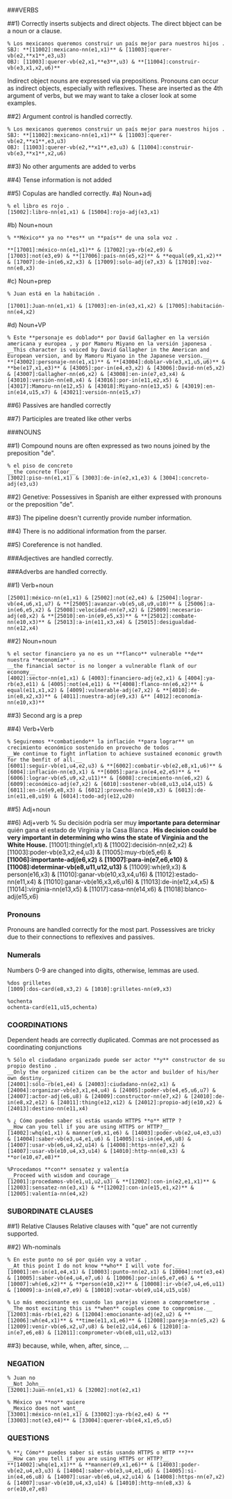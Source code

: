 ###VERBS

##1) Correctly inserts subjects and  direct objects. The direct bbject can be a noun or a clause.

```
% Los mexicanos queremos construir un país mejor para nuestros hijos . 
SBJ: **[11002]:mexicano-nn(e1,x1)** & [11003]:querer-vb(e2,**x1**,e3,u3) 
OBJ: [11003]:querer-vb(e2,x1,**e3**,u3) & **[11004]:construir-vb(e3,x1,x2,u6)** 
```

Indirect object nouns are expressed via prepositions. Pronouns can occur as indirect objects, especially with reflexives. These are inserted as the 4th argument of verbs, but we may want to take a closer look at some examples.


##2) Argument control is handled correctly.

```
% Los mexicanos queremos construir un país mejor para nuestros hijos . 
SBJ: **[11002]:mexicano-nn(e1,x1)** & [11003]:querer-vb(e2,**x1**,e3,u3) 
OBJ: [11003]:querer-vb(e2,**x1**,e3,u3) & [11004]:construir-vb(e3,**x1**,x2,u6)
```

##3) No other arguments are added to verbs

##4) Tense information is not added

##5) Copulas are handled correctly.
#a) Noun+adj

```
% el libro es rojo .
[15002]:libro-nn(e1,x1) & [15004]:rojo-adj(e3,x1)
```

#b) Noun+noun

```
% **México** ya no **es** un **país** de una sola voz .

**[17001]:méxico-nn(e1,x1)** & [17002]:ya-rb(e2,e9) & [17003]:not(e3,e9) & **[17006]:país-nn(e5,x2)** & **equal(e9,x1,x2)** & [17007]:de-in(e6,x2,x3) & [17009]:solo-adj(e7,x3) & [17010]:voz-nn(e8,x3)
```

#c) Noun+prep

```
% Juan está en la habitación .

[17001]:Juan-nn(e1,x1) & [17003]:en-in(e3,x1,x2) & [17005]:habitación-nn(e4,x2)
```

#d) Noun+VP

```
% Este **personaje es doblado** por David Gallagher en la versión americana y europea , y por Mamoru Miyano en la versión japonesa .
__This character is voiced by David Gallagher in the American and European version, and by Mamoru Miyano in the Japanese version.__
**[43002]:personaje-nn(e1,x1)** & **[43004]:doblar-vb(e3,x1,u5,u6)** & **be(e17,x1,e3)** & [43005]:por-in(e4,e3,x2) & [43006]:David-nn(e5,x2) & [43007]:Gallagher-nn(e6,x2) & [43008]:en-in(e7,e3,x4) & [43010]:versión-nn(e8,x4) & [43016]:por-in(e11,e2,x5) & [43017]:Mamoru-nn(e12,x5) & [43018]:Miyano-nn(e13,x5) & [43019]:en-in(e14,u15,x7) & [43021]:versión-nn(e15,x7)
```

##6) Passives are handled correctly

##7) Participles are treated like other verbs


###NOUNS

##1) Compound nouns are often expressed as two nouns joined by the preposition "de".

```
% el piso de concreto 
__the concrete floor__
[3002]:piso-nn(e1,x1) & [3003]:de-in(e2,x1,e3) & [3004]:concreto-adj(e3,u3)
```

##2) Genetive: Possessives in Spanish are either expressed with pronouns or the preposition "de".

##3) The pipeline doesn't currently provide number information.

##4) There is no additional information from the parser.

##5) Coreference is not handled.

###Adjectives are handled correctly.

###Adverbs are handled correctly.

##1) Verb+noun

```% México no ha logrado **avanzar** a la velocidad necesaria **en** el **combate** a la desigualdad .
[25001]:méxico-nn(e1,x1) & [25002]:not(e2,e4) & [25004]:lograr-vb(e4,u6,x1,u7) & **[25005]:avanzar-vb(e5,u8,u9,u10)** & [25006]:a-in(e6,e5,x2) & [25008]:velocidad-nn(e7,x2) & [25009]:necesario-adj(e8,x2) & **[25010]:en-in(e9,e5,x3)** & **[25012]:combate-nn(e10,x3)** & [25013]:a-in(e11,x3,x4) & [25015]:desigualdad-nn(e12,x4)
```

##2) Noun+noun

```
% el sector financiero ya no es un **flanco** vulnerable **de** nuestra **economía** .
__the financial sector is no longer a vulnerable flank of our economy__
[4002]:sector-nn(e1,x1) & [4003]:financiero-adj(e2,x1) & [4004]:ya-rb(e3,e11) & [4005]:not(e4,e11) & **[4008]:flanco-nn(e6,x2)** & equal(e11,x1,x2) & [4009]:vulnerable-adj(e7,x2) & **[4010]:de-in(e8,x2,x3)** & [4011]:nuestra-adj(e9,x3) &** [4012]:economía-nn(e10,x3)**
```

##3) Second arg is a prep

##4) Verb+Verb

```
% Seguiremos **combatiendo** la inflación **para lograr** un crecimiento económico sostenido en provecho de todos .
__We continue to fight inflation to achieve sustained economic growth for the benfit of all.__
[6001]:seguir-vb(e1,u4,e2,u3) & **[6002]:combatir-vb(e2,e8,x1,u6)** & [6004]:inflación-nn(e3,x1) & **[6005]:para-in(e4,e2,e5)** & **[6006]:lograr-vb(e5,u9,x2,u11)** & [6008]:crecimiento-nn(e6,x2) & [6009]:económico-adj(e7,x2) & [6010]:sostener-vb(e8,u13,u14,u15) & [6011]:en-in(e9,e8,x3) & [6012]:provecho-nn(e10,x3) & [6013]:de-in(e11,e8,u19) & [6014]:todo-adj(e12,u20)
```

##5) Adj+noun

##6) Adj+verb
% Su decisión podría ser muy **importante para determinar** quién gana el estado de Virginia y la Casa Blanca .
__His decision could be very important in determining who wins the state of Virginia and the White House.__
[11001]:thing(e1,x1) & [11002]:decisión-nn(e2,x2) & [11003]:poder-vb(e3,x2,e4,u3) & [11005]:muy-rb(e5,e6) & **[11006]:importante-adj(e6,x2)** & **[11007]:para-in(e7,e6,e10)** & **[11008]:determinar-vb(e8,u11,u12,u13)** & [11009]:wh(e9,x3) & person(e16,x3) & [11010]:ganar-vb(e10,x3,x4,u16) & [11012]:estado-nn(e11,x4) & [11010]:ganar-vb(e16,x3,x6,u16) & [11013]:de-in(e12,x4,x5) & [11014]:virginia-nn(e13,x5) & [11017]:casa-nn(e14,x6) & [11018]:blanco-adj(e15,x6)

### Pronouns
Pronouns are handled correctly for the most part. Possessives are tricky due to their connections to reflexives and passives.

### Numerals
Numbers 0-9 are changed into digits, otherwise, lemmas are used.

```
%dos grilletes
[1009]:dos-card(e8,x3,2) & [1010]:grilletes-nn(e9,x3)

%ochenta
ochenta-card(e11,u15,ochenta)
```

### COORDINATIONS
Dependent heads are correctly duplicated. Commas are not processed as coordinating conjunctions

```
% Sólo el ciudadano organizado puede ser actor **y** constructor de su propio destino .
__Only the organized citizen can be the actor and builder of his/her own destiny.__
[24001]:sólo-rb(e1,e4) & [24003]:ciudadano-nn(e2,x1) & [24004]:organizar-vb(e3,x1,e4,u4) & [24005]:poder-vb(e4,e5,u6,u7) & [24007]:actor-adj(e6,u8) & [24009]:constructor-nn(e7,x2) & [24010]:de-in(e8,x2,e12) & [24011]:thing(e12,x12) & [24012]:propio-adj(e10,x2) & [24013]:destino-nn(e11,x4)

% ¿ Cómo puedes saber si estás usando HTTPS **o** HTTP ?
__How can you tell if you are using HTTPS or HTTP?__
[14002]:whq(e1,x1) & manner(e9,x1,e6) & [14003]:poder-vb(e2,u4,e3,u3) & [14004]:saber-vb(e3,u4,e1,u6) & [14005]:si-in(e4,e6,u8) & [14007]:usar-vb(e6,u4,x2,u14) & [14008]:https-nn(e7,x2) & [14007]:usar-vb(e10,u4,x3,u14) & [14010]:http-nn(e8,x3) & **or(e10,e7,e8)**

%Procedamos **con** sensatez y valentía 
__Proceed with wisdom and courage__
[12001]:procedamos-vb(e1,u1,u2,u3) & **[12002]:con-in(e2,e1,x1)** & [12003]:sensatez-nn(e3,x1) & **[12002]:con-in(e15,e1,x2)** & [12005]:valentía-nn(e4,x2)
```

### SUBORDINATE CLAUSES

##1) Relative Clauses
Relative clauses with "que" are not currently supported.

##2) Wh-nominals

```
% En este punto no sé por quién voy a votar .
__At this point I do not know **who** I will vote for.__
[10001]:en-in(e1,e4,x1) & [10003]:punto-nn(e2,x1) & [10004]:not(e3,e4) & [10005]:saber-vb(e4,u4,e7,u6) & [10006]:por-in(e5,e7,e6) & **[10007]:wh(e6,x2)** & **person(e10,x2)** & [10008]:ir-vb(e7,u4,e6,u11) & [10009]:a-in(e8,e7,e9) & [10010]:votar-vb(e9,u14,u15,u16)

% Lo más emocionante es cuando las parejas vienen a comprometerse .
__The most exciting this is **when** couples come to compromise.__
[12003]:más-rb(e1,e2) & [12004]:emocionante-adj(e2,u2) & **[12006]:wh(e4,x1)** & **time(e11,x1,e6)** & [12008]:pareja-nn(e5,x2) & [12009]:venir-vb(e6,x2,u7,u8) & be(e12,u14,e6) & [12010]:a-in(e7,e6,e8) & [12011]:comprometer-vb(e8,u11,u12,u13)
```

##3) because, while, when, after, since, ...

### NEGATION

```
% Juan no
__Not John__
[32001]:Juan-nn(e1,x1) & [32002]:not(e2,x1)

% México ya **no** quiere 
__Mexico does not want__
[33001]:méxico-nn(e1,x1) & [33002]:ya-rb(e2,e4) & **[33003]:not(e3,e4)** & [33004]:querer-vb(e4,x1,e5,u5) 
```

### QUESTIONS

```
% **¿ Cómo** puedes saber si estás usando HTTPS o HTTP **?**
__How can you tell if you are using HTTPS or HTTP?__
**[14002]:whq(e1,x1)** & **manner(e9,x1,e6)** & [14003]:poder-vb(e2,u4,e3,u3) & [14004]:saber-vb(e3,u4,e1,u6) & [14005]:si-in(e4,e6,u8) & [14007]:usar-vb(e6,u4,x2,u14) & [14008]:https-nn(e7,x2) & [14007]:usar-vb(e10,u4,x3,u14) & [14010]:http-nn(e8,x3) & or(e10,e7,e8)
```
